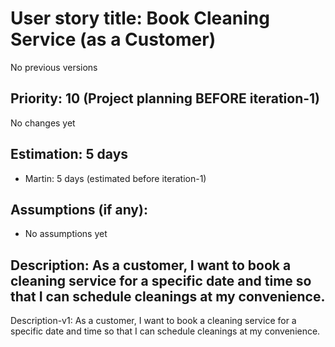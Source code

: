 # User story title: Book Cleaning Service (as a Customer)
No previous versions

## Priority: 10 (Project planning BEFORE iteration-1)
No changes yet

## Estimation: 5 days
* Martin: 5 days (estimated before iteration-1)

## Assumptions (if any):
* No assumptions yet

## Description: As a customer, I want to book a cleaning service for a specific date and time so that I can schedule cleanings at my convenience.
Description-v1: As a customer, I want to book a cleaning service for a specific date and time so that I can schedule cleanings at my convenience.